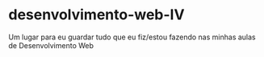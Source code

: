 # desenvolvimento-web-IV

Um lugar para eu guardar tudo que eu fiz/estou fazendo nas minhas aulas de Desenvolvimento Web

